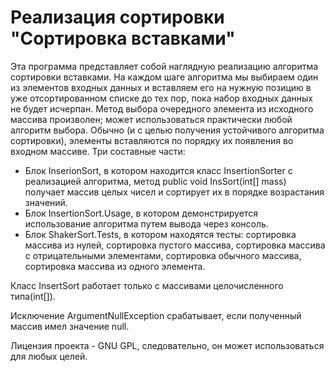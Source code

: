 # Реализация сортировки "Сортировка вставками"
Эта программа представляет собой наглядную реализацию алгоритма сортировки вставками. 
На каждом шаге алгоритма мы выбираем один из элементов входных данных и вставляем его
на нужную позицию в уже отсортированном списке до тех пор, пока набор входных данных 
не будет исчерпан. Метод выбора очередного элемента из исходного массива произволен; 
может использоваться практически любой алгоритм выбора. Обычно (и с целью получения 
устойчивого алгоритма сортировки), элементы вставляются по порядку их появления во 
входном массиве.
Три составные части:

- Блок InserionSort, в котором находится класс InsertionSorter с реализацией алгоритма,
метод public void InsSort(int[] mass) получает массив целых чисел и сортирует их в порядке
возрастания значений. 
- Блок InsertionSort.Usage, в котором демонстрируется использование алгоритма путем вывода через консоль.
- Блок ShakerSort.Tests, в котором находятся тесты: сортировка массива из нулей, сортировка пустого массива,
сортировка массива с отрицательными элементами, сортировка обычного массива, сортировка массива из 
одного элемента.

Класс InsertSort работает только c массивами целочисленного типа(int[]).

Исключение ArgumentNullException срабатывает, если полученный массив имел значение null.

Лицензия проекта - GNU GPL, следовательно, он может использоваться для любых целей.
